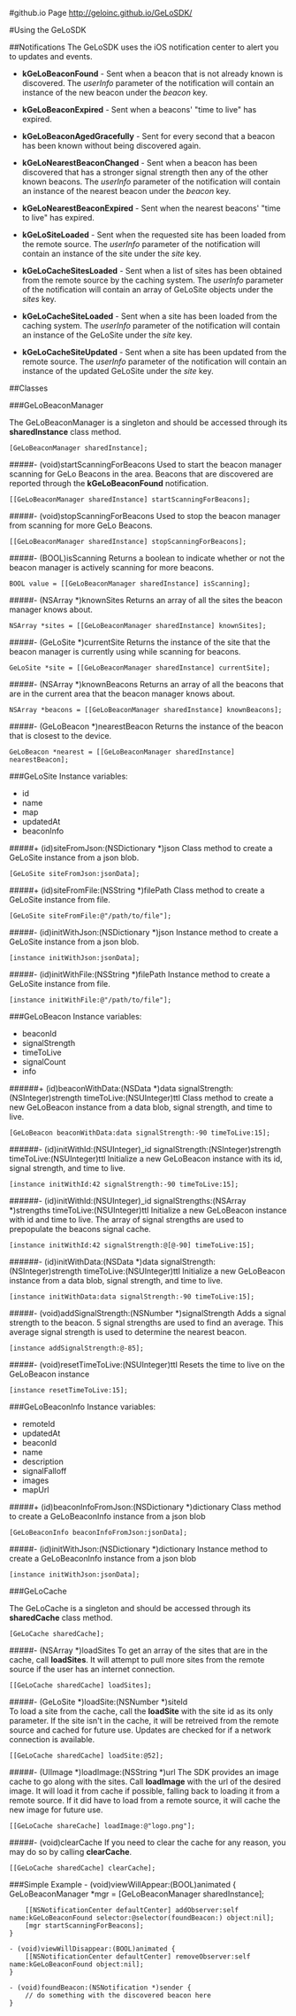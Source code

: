 #github.io Page
http://geloinc.github.io/GeLoSDK/

#Using the GeLoSDK

##Notifications
The GeLoSDK uses the iOS notification center to alert you to updates and events.  

- **kGeLoBeaconFound** - Sent when a beacon that is not already known is discovered.  The _userInfo_ parameter of the notification will contain an instance of the new beacon under the _beacon_ key. 

- **kGeLoBeaconExpired** - Sent when a beacons' "time to live" has expired.

- **kGeLoBeaconAgedGracefully** - Sent for every second that a beacon has been known without being discovered again.

- **kGeLoNearestBeaconChanged** - Sent when a beacon has been discovered that has a stronger signal strength then any of the other known beacons.  The _userInfo_ parameter of the notification will contain an instance of the nearest beacon under the _beacon_ key.

- **kGeLoNearestBeaconExpired** - Sent when the nearest beacons' "time to live" has expired.

- **kGeLoSiteLoaded** - Sent when the requested site has been loaded from the remote source.  The _userInfo_ parameter of the notification will contain an instance of the site under the _site_ key.

- **kGeLoCacheSitesLoaded** - Sent when a list of sites has been obtained from the remote source by the caching system.  The _userInfo_ parameter of the notification will contain an array of GeLoSite objects under the _sites_ key.

- **kGeLoCacheSiteLoaded** - Sent when a site has been loaded from the caching system.  The _userInfo_ parameter of the notification will contain an instance of the GeLoSite under the _site_ key.
 
- **kGeLoCacheSiteUpdated** - Sent when a site has been updated from the remote source.  The _userInfo_ parameter of the notification will contain an instance of the updated GeLoSite under the _site_ key.

##Classes

###GeLoBeaconManager

The GeLoBeaconManager is a singleton and should be accessed through its **sharedInstance** class method.
  	
	[GeLoBeaconManager sharedInstance];
		

#####- (void)startScanningForBeacons
Used to start the beacon manager scanning for GeLo Beacons in the area.  Beacons that are discovered are reported through the **kGeLoBeaconFound** notification.

	[[GeLoBeaconManager sharedInstance] startScanningForBeacons];

#####- (void)stopScanningForBeacons
Used to stop the beacon manager from scanning for more GeLo Beacons.

	[[GeLoBeaconManager sharedInstance] stopScanningForBeacons];

#####- (BOOL)isScanning
Returns a boolean to indicate whether or not the beacon manager is actively scanning for more beacons.

	BOOL value = [[GeLoBeaconManager sharedInstance] isScanning];

#####- (NSArray *)knownSites
Returns an array of all the sites the beacon manager knows about.

	NSArray *sites = [[GeLoBeaconManager sharedInstance] knownSites];

#####- (GeLoSite *)currentSite
Returns the instance of the site that the beacon manager is currently using while scanning for beacons.
	
	GeLoSite *site = [[GeLoBeaconManager sharedInstance] currentSite];

#####- (NSArray *)knownBeacons
Returns an array of all the beacons that are in the current area that the beacon manager knows about.

	NSArray *beacons = [[GeLoBeaconManager sharedInstance] knownBeacons];

#####- (GeLoBeacon *)nearestBeacon
Returns the instance of the beacon that is closest to the device.

	GeLoBeacon *nearest = [[GeLoBeaconManager sharedInstance] nearestBeacon];

		
###GeLoSite
Instance variables:

- id
- name
- map
- updatedAt
- beaconInfo

#####+ (id)siteFromJson:(NSDictionary *)json
Class method to create a GeLoSite instance from a json blob.

	[GeLoSite siteFromJson:jsonData];
	
#####+ (id)siteFromFile:(NSString *)filePath
Class method to create a GeLoSite instance from file.

	[GeLoSite siteFromFile:@"/path/to/file"];
	
#####- (id)initWithJson:(NSDictionary *)json
Instance method to create a GeLoSite instance from a json blob.

	[instance initWithJson:jsonData];
	
#####- (id)initWithFile:(NSString *)filePath
Instance method to create a GeLoSite instance from file.

	[instance initWithFile:@"/path/to/file"];

###GeLoBeacon
Instance variables:

- beaconId
- signalStrength
- timeToLive
- signalCount
- info

######+ (id)beaconWithData:(NSData *)data signalStrength:(NSInteger)strength timeToLive:(NSUInteger)ttl
Class method to create a new GeLoBeacon instance from a data blob, signal strength, and time to live.

	[GeLoBeacon beaconWithData:data signalStrength:-90 timeToLive:15];
	
######- (id)initWithId:(NSUInteger)_id signalStrength:(NSInteger)strength timeToLive:(NSUInteger)ttl
Initialize a new GeLoBeacon instance with its id, signal strength, and time to live.

	[instance initWithId:42 signalStrength:-90 timeToLive:15];

######- (id)initWithId:(NSUInteger)_id signalStrengths:(NSArray *)strengths timeToLive:(NSUInteger)ttl
Initialize a new GeLoBeacon instance with id and time to live.  The array of signal strengths are used to prepopulate the beacons signal cache.

	[instance initWithId:42 signalStrength:@[@-90] timeToLive:15];
	
######- (id)initWithData:(NSData *)data signalStrength:(NSInteger)strength timeToLive:(NSUInteger)ttl
Initialize a new GeLoBeacon instance from a data blob, signal strength, and time to live.

	[instance initWithData:data signalStrength:-90 timeToLive:15];
	
#####- (void)addSignalStrength:(NSNumber *)signalStrength
Adds a signal strength to the beacon.  5 signal strengths are used to find an average.  This average signal strength is used to determine the nearest beacon.

	[instance addSignalStrength:@-85];

#####- (void)resetTimeToLive:(NSUInteger)ttl
Resets the time to live on the GeLoBeacon instance

	[instance resetTimeToLive:15];

###GeLoBeaconInfo
Instance variables:

- remoteId
- updatedAt
- beaconId
- name
- description
- signalFalloff
- images
- mapUrl

#####+ (id)beaconInfoFromJson:(NSDictionary *)dictionary
Class method to create a GeLoBeaconInfo instance from a json blob

	[GeLoBeaconInfo beaconInfoFromJson:jsonData];
	
#####- (id)initWithJson:(NSDictionary *)dictionary
Instance method to create a GeLoBeaconInfo instance from a json blob

	[instance initWithJson:jsonData];

###GeLoCache

The GeLoCache is a singleton and should be accessed through its **sharedCache** class method.
		
	[GeLoCache sharedCache];
		
#####- (NSArray *)loadSites
To get an array of the sites that are in the cache, call **loadSites**.  It will attempt to pull more sites from the remote source if the user has an internet connection.

	[[GeLoCache sharedCache] loadSites];

#####- (GeLoSite *)loadSite:(NSNumber *)siteId		
To load a site from the cache, call the **loadSite** with the site id as its only parameter.  If the site isn't in the cache, it will be retreived from the remote source and cached for future use.  Updates are checked for if a network connection is available.
		
	[[GeLoCache sharedCache] loadSite:@52];
		
#####- (UIImage *)loadImage:(NSString *)url
The SDK provides an image cache to go along with the sites.  Call **loadImage** with the url of the desired image.  It will load it from cache if possible, falling back to loading it from a remote source.  If it did have to load from a remote source, it will cache the new image for future use.

	[[GeLoCache shareCache] loadImage:@"logo.png"];
	
#####- (void)clearCache
If you need to clear the cache for any reason, you may do so by calling **clearCache**.

	[[GeLoCache sharedCache] clearCache];


###Simple Example
	- (void)viewWillAppear:(BOOL)animated {
		GeLoBeaconManager *mgr = [GeLoBeaconManager sharedInstance];
		
		[[NSNotificationCenter defaultCenter] addObserver:self name:kGeLoBeaconFound selector:@selector(foundBeacon:) object:nil];
		[mgr startScanningForBeacons];
	}
	
	- (void)viewWillDisappear:(BOOL)animated {
		[[NSNotificationCenter defaultCenter] removeObserver:self name:kGeLoBeaconFound object:nil];
	}
	
	- (void)foundBeacon:(NSNotification *)sender {
		// do something with the discovered beacon here
	}

